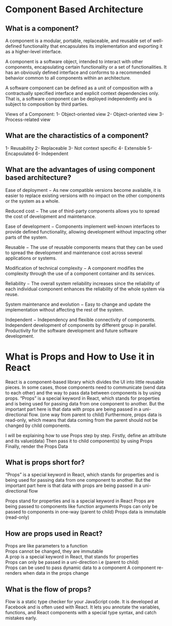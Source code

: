 # Component Based Architecture

## What is a component?

A component is a modular, portable, replaceable, and reusable set of well-defined functionality that encapsulates its implementation and exporting it as a higher-level interface.

A component is a software object, intended to interact with other components, encapsulating certain functionality or a set of functionalities. It has an obviously defined interface and conforms to a recommended behavior common to all components within an architecture.

A software component can be defined as a unit of composition with a contractually specified interface and explicit context dependencies only. That is, a software component can be deployed independently and is subject to composition by third parties.

Views of a Component: 
1- Object-oriented view
2- Object-oriented view
3- Process-related view

## What are the charactistics of a component?

1- Reusability
2- Replaceable
3- Not context specific
4- Extensible
5- Encapsulated
6- Independent

## What are the advantages of using component based architecture?

Ease of deployment − As new compatible versions become available, it is easier to replace existing versions with no impact on the other components or the system as a whole.

Reduced cost − The use of third-party components allows you to spread the cost of development and maintenance.

Ease of development − Components implement well-known interfaces to provide defined functionality, allowing development without impacting other parts of the system.

Reusable − The use of reusable components means that they can be used to spread the development and maintenance cost across several applications or systems.

Modification of technical complexity − A component modifies the complexity through the use of a component container and its services.

Reliability − The overall system reliability increases since the reliability of each individual component enhances the reliability of the whole system via reuse.

System maintenance and evolution − Easy to change and update the implementation without affecting the rest of the system.

Independent − Independency and flexible connectivity of components. Independent development of components by different group in parallel. Productivity for the software development and future software development.

# What is Props and How to Use it in React

React is a component-based library which divides the UI into little reusable pieces. In some cases, those components need to communicate (send data to each other) and the way to pass data between components is by using props.
“Props” is a special keyword in React, which stands for properties and is being used for passing data from one component to another.
But the important part here is that data with props are being passed in a uni-directional flow. (one way from parent to child)
Furthermore, props data is read-only, which means that data coming from the parent should not be changed by child components.

I will be explaining how to use Props step by step.
Firstly, define an attribute and its value(data)
Then pass it to child component(s) by using Props
Finally, render the Props Data

## What is props short for?


“Props” is a special keyword in React, which stands for properties and is being used for passing data from one component to another. But the important part here is that data with props are being passed in a uni-directional flow

Props stand for properties and is a special keyword in React
Props are being passed to components like function arguments
Props can only be passed to components in one-way (parent to child)
Props data is immutable (read-only)

## How are props used in React?

Props are like parameters to a function  
Props cannot be changed, they are immutable  
A prop is a special keyword in React, that stands for properties  
Props can only be passed in a uni-direction i.e (parent to child)  
Props can be used to pass dynamic data to a component 
A component re-renders when data in the props change


## What is the flow of props?

 Flow is a static type checker for your JavaScript code. It is developed at Facebook and is often used with React. It lets you annotate the variables, functions, and React components with a special type syntax, and catch mistakes early.